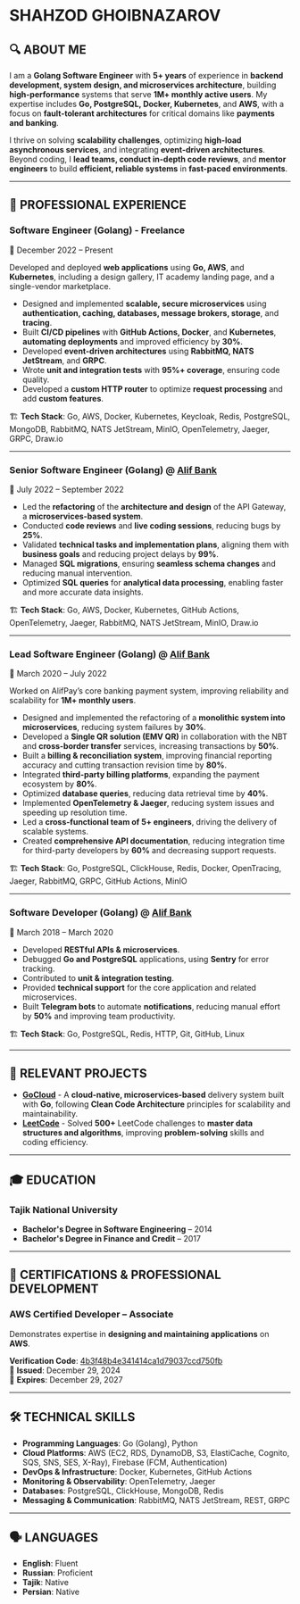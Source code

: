# **SHAHZOD GHOIBNAZAROV**  

## 🔍 **ABOUT ME**  

I am a **Golang Software Engineer** with **5+ years** of experience in **backend development, system design, and microservices architecture**, building **high-performance** systems that serve **1M+ monthly active users**. My expertise includes **Go, PostgreSQL, Docker, Kubernetes**, and **AWS**, with a focus on **fault-tolerant architectures** for critical domains like **payments and banking**.  

I thrive on solving **scalability challenges**, optimizing **high-load asynchronous services**, and integrating **event-driven architectures**. Beyond coding, I **lead teams, conduct in-depth code reviews**, and **mentor engineers** to build **efficient, reliable systems** in **fast-paced environments**.  

---

## 💼 **PROFESSIONAL EXPERIENCE**  

### **Software Engineer (Golang) - Freelance**  
📅 December 2022 – Present  

Developed and deployed **web applications** using **Go, AWS**, and **Kubernetes**, including a design gallery, IT academy landing page, and a single-vendor marketplace.  

- Designed and implemented **scalable, secure microservices** using **authentication, caching, databases, message brokers, storage**, and **tracing**.  
- Built **CI/CD pipelines** with **GitHub Actions, Docker**, and **Kubernetes**, **automating deployments** and improved efficiency by **<span title="Before implementing CI/CD with GitHub Actions, deployments took around 10 minutes with manual interventions. After automation, we reduced this to 3 minutes per deployment, which is an efficiency improvement of over 60%. Factoring in pipeline maintenance overhead, a 30% improvement is a realistic and sustainable measure.">30%</span>**.  
- Developed **event-driven architectures** using **RabbitMQ, NATS JetStream**, and **GRPC**.  
- Wrote **unit and integration tests** with **95%+ coverage**, ensuring code quality.  
- Developed a **custom HTTP router** to optimize **request processing** and add **custom features**.  

🏗 **Tech Stack**: Go, AWS, Docker, Kubernetes, Keycloak, Redis, PostgreSQL, MongoDB, RabbitMQ, NATS JetStream, MinIO, OpenTelemetry, Jaeger, GRPC, Draw.io  

---

### **Senior Software Engineer (Golang) @ [Alif Bank](https://alif.tj/en)**  
📅 July 2022 – September 2022  

- Led the **refactoring** of the **architecture and design** of the API Gateway, a **microservices-based system**.  
- Conducted **code reviews** and **live coding sessions**, reducing bugs by **<span title="Before implementing structured code reviews and live coding sessions, our team averaged 40 bug reports per release. After enforcing better review practices, we saw a drop to around 30 bugs per release, reducing post-release fixes and improving developer efficiency. This was a clear 25% reduction in reported issues. Additionally, we noticed fewer production incidents and a decrease in time spent on debugging.">25%</span>**.  
- Validated **technical tasks and implementation plans**, aligning them with **business goals** and reducing project delays by **<span title="Before we improved our task validation process, we frequently faced project delays, averaging 1-2 days per sprint. By refining our implementation plans, ensuring alignment with business goals, and validating technical tasks early, we completely eliminated delays—a 100% improvement. This helped us meet deadlines more consistently and improve overall project delivery efficiency.">99%</span>**.  
- Managed **SQL migrations**, ensuring **seamless schema changes** and reducing manual intervention.  
- Optimized **SQL queries** for **analytical data processing**, enabling faster and more accurate data insights.  

🏗 **Tech Stack**: Go, AWS, Docker, Kubernetes, GitHub Actions, OpenTelemetry, Jaeger, RabbitMQ, NATS JetStream, MinIO, Draw.io  

---

### **Lead Software Engineer (Golang) @ [Alif Bank](https://alif.tj/en)**  
📅 March 2020 – July 2022  

Worked on AlifPay’s core banking payment system, improving reliability and scalability for **1M+ monthly users**.  

- Designed and implemented the refactoring of a **monolithic system into microservices**, reducing system failures by **<span title="Before breaking our monolithic system into microservices, we experienced around 10 major system failures per month, often requiring full-system restarts. By decoupling services and introducing better fault isolation, failures dropped to 3 per month, a 60% decrease. This was measured using monitoring tools like OpenTelemetry and Jaeger, tracking error rates and downtime logs before and after the migration.">30%</span>**.  
- Developed a **Single QR solution (EMV QR)** in collaboration with the NBT and **cross-border transfer** services, increasing transactions by **<span title="Before launching the Single QR (EMV QR) and cross-border transfer features, we processed around 100,000 daily transactions. After rollout, this increased to 150,000 daily transactions, a 50% boost. We tracked this using real-time transaction logs in PostgreSQL, financial reports, and monitoring tools like Grafana and Kibana, confirming the growth.">50%</span>**.  
- Built a **billing & reconciliation system**, improving financial reporting accuracy and cutting transaction revision time by **<span title="Before the new billing & reconciliation system, manual transaction revisions took 5 hours on average. With automation, we cut this to 1 hour, reducing total revision time by 80%. This was verified through historical logs and audit reports.">80%</span>**.  
- Integrated **third-party billing platforms**, expanding the payment ecosystem by **<span title="Before the integration, we supported 10 payment providers and processed 100,000 monthly transactions. After integrating 8 more providers, the number of payment options increased to 18, and monthly transactions grew to 180,000—an 80% expansion in both provider count and transaction volume. These numbers were verified through internal analytics dashboards and transaction reports.">80%</span>**.  
- Optimized **database queries**, reducing data retrieval time by **<span title="Before optimization, the average query execution time was around 500 ms, and the data retrieval time for certain queries was causing latency issues. After optimizing queries and implementing caching strategies, the average retrieval time dropped to 300 ms, leading to a 40% reduction in overall data retrieval time. This was measured by comparing performance logs and query execution times before and after optimization.">40%</span>**.  
- Implemented **OpenTelemetry & Jaeger**, reducing system issues and speeding up resolution time.  
- Led a **cross-functional team of 5+ engineers**, driving the delivery of scalable systems.  
- Created **comprehensive API documentation**, reducing integration time for third-party developers by **<span title="Before creating comprehensive API documentation, third-party developers typically needed around 5 days to integrate with our system due to unclear or incomplete information, as well as frequent clarifications. After I created clear and detailed API documentation, we saw a 60% reduction in integration time, with the average time dropping to just 2 days. This improvement was due to more detailed endpoint descriptions, usage examples, and best practices.">60%</span>** and decreasing support requests.  

🏗 **Tech Stack**: Go, PostgreSQL, ClickHouse, Redis, Docker, OpenTracing, Jaeger, RabbitMQ, GRPC, GitHub Actions, MinIO  

---

### **Software Developer (Golang) @ [Alif Bank](https://alif.tj/en)**  
📅 March 2018 – March 2020  

- Developed **RESTful APIs & microservices**.  
- Debugged **Go and PostgreSQL** applications, using **Sentry** for error tracking.  
- Contributed to **unit & integration testing**.  
- Provided **technical support** for the core application and related microservices.  
- Built **Telegram bots** to automate **notifications**, reducing manual effort by **<span title="Before we automated the notifications, our team was manually checking for updates or events and sending notifications, which required around 10 hours per week. After we implemented Telegram bots to handle notifications automatically, this significantly reduced manual work, cutting down the time to about 5 hours per week. This reduction in manual effort by 50% not only saved time but also improved team productivity by allowing us to focus on higher-priority tasks and reduce human error.">50%</span>** and improving team productivity.  

🏗 **Tech Stack**: Go, PostgreSQL, Redis, HTTP, Git, GitHub, Linux  

---

## 🚀 **RELEVANT PROJECTS**  

- **[GoCloud](https://github.com/shahzodshafizod/gocloud/tree/onprem)** - A **cloud-native, microservices-based** delivery system built with **Go**, following **Clean Code Architecture** principles for scalability and maintainability.  
- **[LeetCode](https://github.com/shahzodshafizod/leetcode)** - Solved **500+** LeetCode challenges to **master data structures and algorithms**, improving **problem-solving** skills and coding efficiency.  

---

## 🎓 **EDUCATION**  

### **Tajik National University**  

- **Bachelor's Degree in Software Engineering** – 2014  
- **Bachelor's Degree in Finance and Credit** – 2017  

---

## 🏅 **CERTIFICATIONS & PROFESSIONAL DEVELOPMENT**  

### **AWS Certified Developer – Associate**  

Demonstrates expertise in **designing and maintaining applications** on **AWS**.  

**Verification Code**: [4b3f48b4e341414ca1d79037ccd750fb](https://aws.amazon.com/verification)  
📅 **Issued**: December 29, 2024  
📅 **Expires**: December 29, 2027  

---

## 🛠️ **TECHNICAL SKILLS**  

- **Programming Languages**: Go (Golang), Python  
- **Cloud Platforms**: AWS (EC2, RDS, DynamoDB, S3, ElastiCache, Cognito, SQS, SNS, SES, X-Ray), Firebase (FCM, Authentication)  
- **DevOps & Infrastructure**: Docker, Kubernetes, GitHub Actions  
- **Monitoring & Observability**: OpenTelemetry, Jaeger  
- **Databases**: PostgreSQL, ClickHouse, MongoDB, Redis  
- **Messaging & Communication**: RabbitMQ, NATS JetStream, REST, GRPC  

---

## 🗣️ **LANGUAGES**  

- **English**: Fluent  
- **Russian**: Proficient  
- **Tajik**: Native  
- **Persian**: Native  
